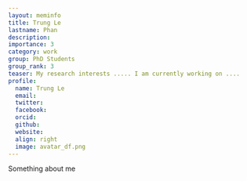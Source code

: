 ```yaml
---
layout: meminfo
title: Trung Le
lastname: Phan
description:
importance: 3
category: work
group: PhD Students
group_rank: 3
teaser: My research interests ..... I am currently working on ....
profile:
  name: Trung Le
  email:
  twitter:
  facebook:
  orcid:
  github:
  website:
  align: right
  image: avatar_df.png
---
```



Something about me

